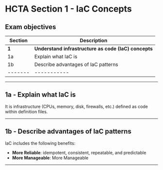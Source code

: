# HCTA Section 1 - IaC Concepts

## Exam objectives


Section | Description |
------- | ----------- |  
**1**	| **Understand infrastructure as code (IaC) concepts**
1a	| Explain what IaC is
1b	| Describe advantages of IaC patterns
------- | ----------- |  

---  

## 1a	- Explain what IaC is

It is infrastructure (CPUs, memory, disk, firewalls, etc.) defined as code within definition files.

---  

## 1b - Describe advantages of IaC patterns

IaC includes the following benefits:
- **More Reliable**: idempotent, consistent, repeatable, and predictable
- **More Manageable**: More Manageable


---

